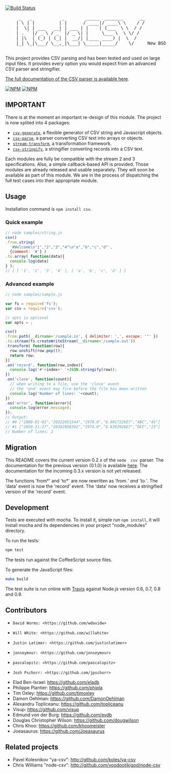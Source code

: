 [![Build Status](https://secure.travis-ci.org/wdavidw/node-csv.png)](http://travis-ci.org/wdavidw/node-csv)

<pre>
     _   _           _        _____  _______      __
    | \ | |         | |      / ____|/ ____\ \    / /
    |  \| | ___   __| | ___ | |    | (___  \ \  / / 
    | . ` |/ _ \ / _` |/ _ \| |     \___ \  \ \/ /  
    | |\  | (_) | (_| |  __/| |____ ____) |  \  /   
    |_| \_|\___/ \__,_|\___| \_____|_____/    \/     New BSD License

</pre>

This project provides CSV parsing and has been tested and used 
on large input files. It provides every option you would expect from an
advanced CSV parser and stringifier.

[The full documentation of the CSV parser is available here](http://www.adaltas.com/projects/node-csv/).

[![NPM](https://nodei.co/npm/csv.png?stars&downloads)](https://nodei.co/npm/csv/) [![NPM](https://nodei.co/npm-dl/csv.png)](https://nodei.co/npm/csv/)

IMPORTANT
---------

There is at the moment an important re-design of this module. The project is now splited into 4 packages:   

*   [`csv-generate`](https://github.com/wdavidw/node-csv-generate), a flexible generator of CSV string and Javascript objects.   
*   [`csv-parse`](https://github.com/wdavidw/node-csv-parse), a parser converting CSV text into arrays or objects.   
*   [`stream-transform`](https://github.com/wdavidw/node-stream-transform), a transformation framework.
*   [`csv-stringify`](https://github.com/wdavidw/node-csv-stringify), a stringifier converting records into a CSV text.   

Each modules are fully be compatible with the stream 2 and 3 specifications. Also, a simple callback-based API is provided. Those modules are already released and usable separately. They will soon be available as part of this module. We are in the process of dispatching the full test cases into their appropriate module.

Usage
-----

Installation command is `npm install csv`.

### Quick example

```javascript
// node samples/string.js
csv()
.from.string(
  '#Welcome\n"1","2","3","4"\n"a","b","c","d"',
  {comment: '#'} )
.to.array( function(data){
  console.log(data)
} );
// [ [ '1', '2', '3', '4' ], [ 'a', 'b', 'c', 'd' ] ]
```

### Advanced example
    
```javascript
// node samples/sample.js

var fs = require('fs');
var csv = require('csv');

// opts is optional
var opts = ;

csv()
.from.path(__dirname+'/sample.in', { delimiter: ',', escape: '"' })
.to.stream(fs.createWriteStream(__dirname+'/sample.out'))
.transform( function(row){
  row.unshift(row.pop());
  return row;
})
.on('record', function(row,index){
  console.log('#'+index+' '+JSON.stringify(row));
})
.on('close', function(count){
  // when writing to a file, use the 'close' event
  // the 'end' event may fire before the file has been written
  console.log('Number of lines: '+count);
})
.on('error', function(error){
  console.log(error.message);
});
// Output:
// #0 ["2000-01-01","20322051544","1979.0","8.8017226E7","ABC","45"]
// #1 ["2050-11-27","28392898392","1974.0","8.8392926E7","DEF","23"]
// Number of lines: 2
```

Migration
---------

This README covers the current version 0.2.x of the `node 
csv `parser. The documentation for the previous version (0.1.0) is 
available [here](https://github.com/wdavidw/node-csv/tree/v0.1). The documentation 
for the incoming 0.3.x version is not yet released.

The functions 'from*' and 'to*' are now rewritten as 'from.*' and 'to.*'. The 'data'
event is now the 'record' event. The 'data' now receives a stringified version of 
the 'record' event.

Development
-----------

Tests are executed with mocha. To install it, simple run `npm install`, it will install
mocha and its dependencies in your project "node_modules" directory.

To run the tests:
```bash
npm test
```

The tests run against the CoffeeScript source files.

To generate the JavaScript files:
```bash
make build
```

The test suite is run online with [Travis][travis] against Node.js version 0.6, 0.7, 0.8 and 0.9.

Contributors
------------

*	  David Worms: <https://github.com/wdavidw>
*	  Will White: <https://github.com/willwhite>
*	  Justin Latimer: <https://github.com/justinlatimer>
*	  jonseymour: <https://github.com/jonseymour>
*	  pascalopitz: <https://github.com/pascalopitz>
*	  Josh Pschorr: <https://github.com/jpschorr>
*   Elad Ben-Israel: <https://github.com/eladb>
*   Philippe Plantier: <https://github.com/phipla>
*   Tim Oxley: <https://github.com/timoxley>
*   Damon Oehlman: <https://github.com/DamonOehlman>
*   Alexandru Topliceanu: <https://github.com/topliceanu>
*   Visup: <https://github.com/visup>
*   Edmund von der Burg: <https://github.com/evdb>
*   Douglas Christopher Wilson: <https://github.com/dougwilson>
*   Chris Khoo: <https://github.com/khoomeister>
*   Joeasaurus: <https://github.com/Joeasaurus>

Related projects
----------------

*   Pavel Kolesnikov "ya-csv": <http://github.com/koles/ya-csv>
*   Chris Williams "node-csv": <http://github.com/voodootikigod/node-csv>

[travis]: https://travis-ci.org/#!/wdavidw/node-csv

